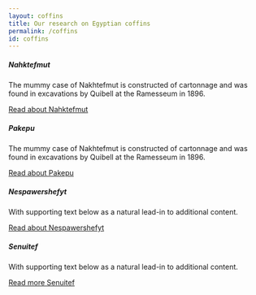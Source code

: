 ```yaml
---
layout: coffins
title: Our research on Egyptian coffins
permalink: /coffins
id: coffins
---
```



<div class="container mt-3">
<div class="row">
  <div class="col-sm-6  mt-3" >
    <div class="card">
      <div class="card-body">
        <h5 class="card-title">Nahktefmut</h5>
        <p class="card-text">The mummy case of Nakhtefmut is constructed of cartonnage and was found in excavations by
        Quibell at the Ramesseum in 1896.</p>
        <a href="/coffins/nakhtefmut" class="btn btn-dark">Read about Nahktefmut</a>
      </div>
    </div>
  </div>
  <div class="col-sm-6  mt-3">
    <div class="card">
      <div class="card-body">
        <h5 class="card-title">Pakepu</h5>
        <p class="card-text">The mummy case of Nakhtefmut is constructed of cartonnage and was found in excavations by
        Quibell at the Ramesseum in 1896.</p>
        <a href="/coffins/pakepu" class="btn btn-dark">Read about Pakepu</a>
      </div>
    </div>
  </div>
</div>
</div>
<div class="container mt-3">
<div class="row">
  <div class="col-sm-6 mt-3">
    <div class="card">
      <div class="card-body">
        <h5 class="card-title">Nespawershefyt</h5>
        <p class="card-text">With supporting text below as a natural lead-in to additional content.</p>
        <a href="/coffins/nespawershefyt" class="btn btn-dark">Read about Nespawershefyt</a>
      </div>
    </div>
  </div>
  <div class="col-sm-6 mt-3">
    <div class="card">
      <div class="card-body">
        <h5 class="card-title">Senuitef</h5>
        <p class="card-text">With supporting text below as a natural lead-in to additional content.</p>
        <a href="/coffins/senuitef" class="btn btn-dark">Read more Senuitef</a>
      </div>
    </div>
  </div>
</div>
</div>

